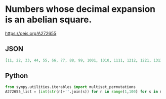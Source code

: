 # Numbers whose decimal expansion is an abelian square\.
https://oeis.org/A272655
## JSON
```JSON
[11, 22, 33, 44, 55, 66, 77, 88, 99, 1001, 1010, 1111, 1212, 1221, 1313, 1331, 1414, 1441, 1515, 1551, 1616, 1661, 1717, 1771, 1818, 1881, 1919, 1991, 2002, 2020, 2112, 2121, 2222, 2323, 2332, 2424, 2442, 2525, 2552, 2626, 2662, 2727, 2772, 2828, 2882, 2929, 2992]
```
## Python
```Python
from sympy.utilities.iterables import multiset_permutations
A272655_list = [int(str(n)+''.join(s)) for n in range(1,100) for s in multiset_permutations(sorted(str(n)))] # _Chai Wah Wu_, May 15 2016
```
